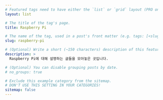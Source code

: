 ```yaml
---
# Featured tags need to have either the `list` or `grid` layout (PRO only).
layout: list

# The title of the tag's page.
title: Raspberry Pi

# The name of the tag, used in a post's front matter (e.g. tags: [<slug>]).
slug: raspberry-pi

# (Optional) Write a short (~150 characters) description of this featured tag.
description: >
  Raspberry Pi에 대해 설명하는 글들을 모아놓은 곳입니다.

# (Optional) You can disable grouping posts by date.
# no_groups: true

# Exclude this example category from the sitemap.
# DON'T USE THIS SETTING IN YOUR CATEGORIES!
sitemap: false
---
```

